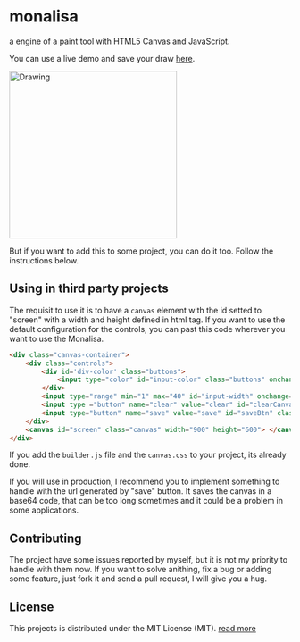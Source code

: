 # monalisa
a engine of a paint tool with HTML5 Canvas and JavaScript.

You can use a live demo and save your draw [here](http://blog.netoguimaraes.com.br/monalisa). 

<img src="https://github.com/netoguimaraes/monalisa/blob/master/monalisa_thumbnail.png" alt="Drawing" width="300" height="auto" />

But if you want to add this to some project, you can do it too. Follow the instructions below.



## Using in third party projects

The requisit to use it is to have a <code>canvas</code> element with the id setted to "screen" with a width and height defined in html tag. If you want to use the default configuration for the controls, you can past this code wherever you want to use the Monalisa. 

```html
<div class="canvas-container">
	<div class="controls">
		<div id='div-color' class="buttons">
			<input type="color" id="input-color" class="buttons" onchange="changeColor(this.value);">
		</div>
		<input type="range" min="1" max="40" id="input-width" onchange="changeWidth(this.value);">
		<input type ="button" name="clear" value="clear" id="clearCanvas" class="buttons"/>
		<input type="button" name="save" value="save" id="saveBtn" class="buttons" />
	</div>
	<canvas id="screen" class="canvas" width="900" height="600"> </canvas>
</div>
```

If you add the <code>builder.js</code> file and the <code>canvas.css</code> to your project, its already done. 

If you will use in production, I recommend you to implement something to handle with the url generated by "save" button. It saves the canvas in a base64 code, that can be too long sometimes and it could be a problem in some applications. 

## Contributing

The project have some issues reported by myself, but it is not my priority to handle with them now. If you want to solve anithing, fix a bug or adding some feature, just fork it and send a pull request, I will give you a hug.

## License

This projects is distributed under the MIT License (MIT). [read more](https://github.com/netoguimaraes/monalisa/blob/master/LICENSE.md)


